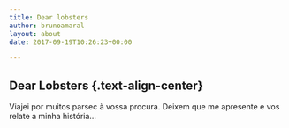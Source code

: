 ```yaml
---
title: Dear lobsters
author: brunoamaral
layout: about
date: 2017-09-19T10:26:23+00:00

---
```

## Dear Lobsters {.text-align-center}

Viajei por muitos parsec à vossa procura. Deixem que me apresente e vos relate a minha história…

 

<div class="form-wrapper" >
  <div class="form-inner-wrapper">
    </p>
  </div>
</div>